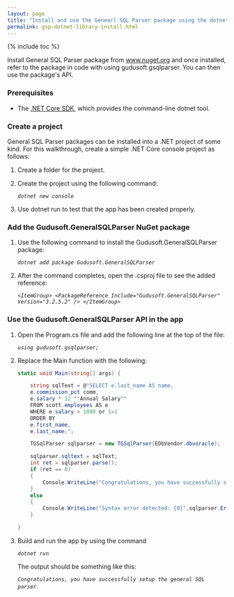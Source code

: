 ```yaml
---
layout: page
title: "Install and use the Genearl SQL Parser package using the dotnet CLI"
permalink: gsp-dotnet-library-install.html
---
```


{% include toc %}

Install General SQL Parser package from www.nuget.org and once installed, refer to the package in code with using gudusoft.gsqlparser. You can then use the package's API.

### Prerequisites

- The [.NET Core SDK](https://www.microsoft.com/net/download/), which provides the command-line dotnet tool.

### Create a project

General SQL Parser packages can be installed into a .NET project of some kind. For this walkthrough, create a simple .NET Core console project as follows:

1. Create a folder for the project.
2. Create the project using the following command:

   _`dotnet new console`_
   
3. Use dotnet run to test that the app has been created properly.

### Add the Gudusoft.GeneralSQLParser NuGet package

1. Use the following command to install the Gudusoft.GeneralSQLParser package:

   _`dotnet add package Gudusoft.GeneralSQLParser`_
 
2. After the command completes, open the .csproj file to see the added reference:

   _`<ItemGroup> <PackageReference Include="Gudusoft.GeneralSQLParser" Version="3.2.5.2" /> </ItemGroup>`_
   
### Use the Gudusoft.GeneralSQLParser API in the app

1. Open the Program.cs file and add the following line at the top of the file:

   _`using gudusoft.gsqlparser;`_
   
2. Replace the Main function with the following:

	``` csharp
	static void Main(string[] args) {

		string sqlText = @"SELECT e.last_name AS name,
		e.commission_pct comm,
		e.salary * 12 ""Annual Salary""
		FROM scott.employees AS e
		WHERE e.salary > 1000 or 1=1
		ORDER BY
		e.first_name,
		e.last_name;";

		TGSqlParser sqlparser = new TGSqlParser(EDbVendor.dbvoracle);

		sqlparser.sqltext = sqlText;
		int ret = sqlparser.parse();
		if (ret == 0)
		{
			Console.WriteLine("Congratulations, you have successfully setup the general SQL parser.");
		}
		else
		{
			Console.WriteLine("Syntax error detected: {0}",sqlparser.Errormessage);
		}

	}
	```

3. Build and run the app by using the command

   _`dotnet run`_
   
   The output should be something like this:
   
   _`Congratulations, you have successfully setup the general SQL parser`_.
